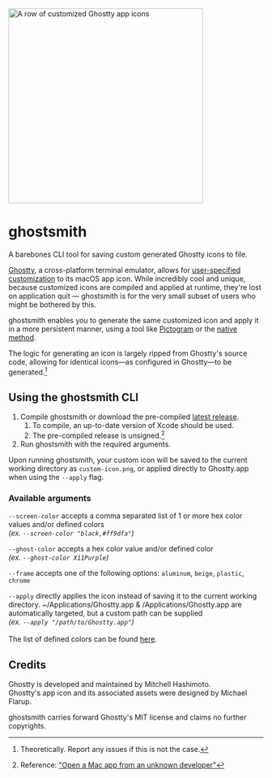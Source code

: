 <img height="auto" width="384" alt="A row of customized Ghostty app icons" src="https://github.com/user-attachments/assets/d7812578-1e72-4320-9087-bd6662eabf35">

# ghostsmith

A barebones CLI tool for saving custom generated Ghostty icons to file.

[Ghostty](https://ghostty.org), a cross-platform terminal emulator, allows for [user-specified customization](https://ghostty.org/docs/config/reference#macos-icon) to its macOS app icon. While incredibly cool and unique, because customized icons are compiled and applied at runtime, they're lost on application quit — ghostsmith is for the very small subset of users who might be bothered by this.

ghostsmith enables you to generate the same customized icon and apply it in a more persistent manner, using a tool like [Pictogram](https://pictogramapp.com) or the [native method](https://9to5mac.com/2021/11/08/change-mac-icons/).

The logic for generating an icon is largely ripped from Ghostty's source code, allowing for identical icons—as configured in Ghostty—to be generated.[^1]

[^1]: Theoretically. Report any issues if this is not the case.

## Using the ghostsmith CLI

1. Compile ghostsmith or download the pre-compiled [latest release](https://github.com/vandorsx/ghostsmith/releases/latest).
   1. To compile, an up-to-date version of Xcode should be used.
   2. The pre-compiled release is unsigned.[^2]
2. Run ghostsmith with the required arguments.

Upon running ghostsmith, your custom icon will be saved to the current working directory as `custom-icon.png`, or applied directly to Ghostty.app when using the `--apply` flag.

[^2]: Reference: ["Open a Mac app from an unknown developer"](https://support.apple.com/guide/mac-help/open-a-mac-app-from-an-unknown-developer-mh40616/mac)

### Available arguments

`--screen-color` accepts a comma separated list of 1 or more hex color values and/or defined colors\
*(ex. `--screen-color "black,#ff9dfa"`)*

`--ghost-color` accepts a hex color value and/or defined color\
*(ex. `--ghost-color X11Purple`)*

`--frame` accepts one of the following options: `aluminum`, `beige`, `plastic`, `chrome`

`--apply` directly applies the icon instead of saving it to the current working directory. ~/Applications/Ghostty.app & /Applications/Ghostty.app are automatically targeted, but a custom path can be supplied\
*(ex. `--apply "/path/to/Ghostty.app"`)*
\
\
The list of defined colors can be found [here](https://github.com/vandorsx/ghostsmith/blob/main/src/assets/rgb.txt).

## Credits

Ghostty is developed and maintained by Mitchell Hashimoto.\
Ghostty's app icon and its associated assets were designed by Michael Flarup.

ghostsmith carries forward Ghostty's MIT license and claims no further copyrights.
